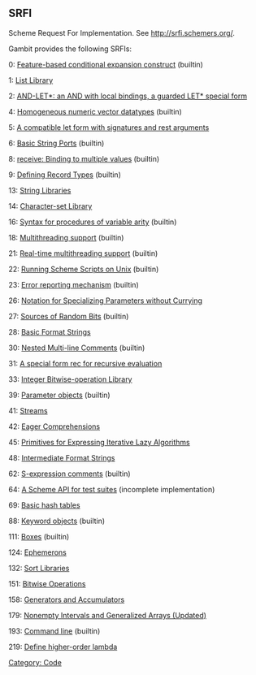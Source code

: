 ## SRFI

Scheme Request For Implementation. See <http://srfi.schemers.org/>.

Gambit provides the following SRFIs:

0: [Feature-based conditional expansion
construct](https://srfi.schemers.org/srfi-0/srfi-0.html) (builtin)

1: [List Library](https://srfi.schemers.org/srfi-1/srfi-1.html)

2: [AND-LET\*: an AND with local bindings, a guarded LET\* special
form](https://srfi.schemers.org/srfi-2/srfi-2.html)

4: [Homogeneous numeric vector
datatypes](https://srfi.schemers.org/srfi-4/srfi-4.html) (builtin)

5: [A compatible let form with signatures and rest
arguments](https://srfi.schemers.org/srfi-5/srfi-5.html)

6: [Basic String Ports](https://srfi.schemers.org/srfi-6/srfi-6.html)
(builtin)

8: [receive: Binding to multiple
values](https://srfi.schemers.org/srfi-8/srfi-8.html) (builtin)

9: [Defining Record Types](https://srfi.schemers.org/srfi-9/srfi-9.html)
(builtin)

13: [String Libraries](https://srfi.schemers.org/srfi-13/srfi-13.html)

14: [Character-set
Library](https://srfi.schemers.org/srfi-14/srfi-14.html)

16: [Syntax for procedures of variable
arity](https://srfi.schemers.org/srfi-16/srfi-16.html) (builtin)

18: [Multithreading
support](https://srfi.schemers.org/srfi-18/srfi-18.html) (builtin)

21: [Real-time multithreading
support](https://srfi.schemers.org/srfi-21/srfi-21.html) (builtin)

22: [Running Scheme Scripts on
Unix](https://srfi.schemers.org/srfi-22/srfi-22.html) (builtin)

23: [Error reporting
mechanism](https://srfi.schemers.org/srfi-23/srfi-23.html) (builtin)

26: [Notation for Specializing Parameters without
Currying](https://srfi.schemers.org/srfi-26/srfi-26.html)

27: [Sources of Random
Bits](https://srfi.schemers.org/srfi-27/srfi-27.html) (builtin)

28: [Basic Format
Strings](https://srfi.schemers.org/srfi-28/srfi-28.html)

30: [Nested Multi-line
Comments](https://srfi.schemers.org/srfi-30/srfi-30.html) (builtin)

31: [A special form rec for recursive
evaluation](https://srfi.schemers.org/srfi-31/srfi-31.html)

33: [Integer Bitwise-operation
Library](https://srfi.schemers.org/srfi-33/srfi-33.html)

39: [Parameter objects](https://srfi.schemers.org/srfi-39/srfi-39.html)
(builtin)

41: [Streams](https://srfi.schemers.org/srfi-41/srfi-41.html)

42: [Eager
Comprehensions](https://srfi.schemers.org/srfi-42/srfi-42.html)

45: [Primitives for Expressing Iterative Lazy
Algorithms](https://srfi.schemers.org/srfi-45/srfi-45.html)

48: [Intermediate Format
Strings](https://srfi.schemers.org/srfi-48/srfi-48.html)

62: [S-expression
comments](https://srfi.schemers.org/srfi-62/srfi-62.html) (builtin)

64: [A Scheme API for test
suites](https://srfi.schemers.org/srfi-64/srfi-64.html) (incomplete
implementation)

69: [Basic hash tables](https://srfi.schemers.org/srfi-69/srfi-69.html)

88: [Keyword objects](https://srfi.schemers.org/srfi-88/srfi-88.html)
(builtin)

111: [Boxes](https://srfi.schemers.org/srfi-111/srfi-111.html) (builtin)

124: [Ephemerons](https://srfi.schemers.org/srfi-124/srfi-124.html)

132: [Sort Libraries](https://srfi.schemers.org/srfi-132/srfi-132.html)

151: [Bitwise
Operations](https://srfi.schemers.org/srfi-151/srfi-151.html)

158: [Generators and
Accumulators](https://srfi.schemers.org/srfi-158/srfi-158.html)

179: [Nonempty Intervals and Generalized Arrays
(Updated)](https://srfi.schemers.org/srfi-179/srfi-179.html)

193: [Command line](https://srfi.schemers.org/srfi-193/srfi-193.html)
(builtin)

219: [Define higher-order
lambda](https://srfi.schemers.org/srfi-219/srfi-219.html)

[Category: Code](Category:_Code "wikilink")
